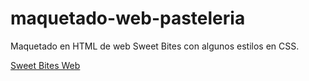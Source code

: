 # maquetado-web-pasteleria
Maquetado en HTML de web Sweet Bites con algunos estilos en CSS.

[Sweet Bites Web](https://pasteleria-sweet-bites.000webhostapp.com/index.html)
